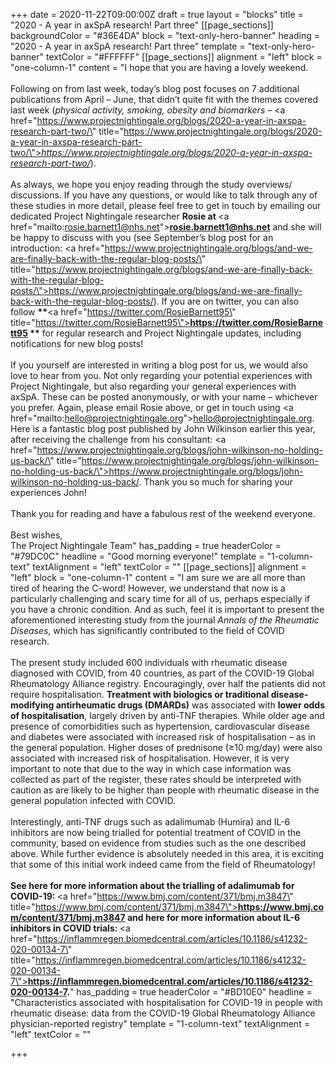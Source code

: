 +++
date = 2020-11-22T09:00:00Z
draft = true
layout = "blocks"
title = "2020 - A year in axSpA research! Part three"
[[page_sections]]
backgroundColor = "#36E4DA"
block = "text-only-hero-banner"
heading = "2020 - A year in axSpA research! Part three"
template = "text-only-hero-banner"
textColor = "#FFFFFF"
[[page_sections]]
alignment = "left"
block = "one-column-1"
content = "I hope that you are having a lovely weekend.<br><br>Following on from last week, today’s blog post focuses on 7 additional publications from April – June, that didn’t quite fit with the themes covered last week (<em>physical activity, smoking, obesity and biomarkers – </em><a href=\"https://www.projectnightingale.org/blogs/2020-a-year-in-axspa-research-part-two/\" title=\"https://www.projectnightingale.org/blogs/2020-a-year-in-axspa-research-part-two/\"><em>https://www.projectnightingale.org/blogs/2020-a-year-in-axspa-research-part-two/</em></a>).<br><br>As always, we hope you enjoy reading through the study overviews/ discussions. If you have any questions, or would like to talk through any of these studies in more detail, please feel free to get in touch by emailing our dedicated Project Nightingale researcher <strong>Rosie at </strong><a href=\"mailto:rosie.barnett1@nhs.net\"><strong>rosie.barnett1@nhs.net</strong></a> and she will be happy to discuss with you (see September’s blog post for an introduction: <a href=\"https://www.projectnightingale.org/blogs/and-we-are-finally-back-with-the-regular-blog-posts/\" title=\"https://www.projectnightingale.org/blogs/and-we-are-finally-back-with-the-regular-blog-posts/\">https://www.projectnightingale.org/blogs/and-we-are-finally-back-with-the-regular-blog-posts/</a>). If you are on twitter, you can also follow <strong>**</strong><a href=\"https://twitter.com/RosieBarnett95\" title=\"https://twitter.com/RosieBarnett95\"><strong>https://twitter.com/RosieBarnett95</strong></a><strong> **</strong> for regular research and Project Nightingale updates, including notifications for new blog posts!<br> <br> If you yourself are interested in writing a blog post for us, we would also love to hear from you. Not only regarding your potential experiences with Project Nightingale, but also regarding your general experiences with axSpA. These can be posted anonymously, or with your name – whichever you prefer. Again, please email Rosie above, or get in touch using <a href=\"mailto:hello@projectnightingale.org\">hello@projectnightingale.org</a>. Here is a fantastic blog post published by John Wilkinson earlier this year, after receiving the challenge from his consultant: <a href=\"https://www.projectnightingale.org/blogs/john-wilkinson-no-holding-us-back/\" title=\"https://www.projectnightingale.org/blogs/john-wilkinson-no-holding-us-back/\">https://www.projectnightingale.org/blogs/john-wilkinson-no-holding-us-back/</a>. Thank you so much for sharing your experiences John!<br> <br> Thank you for reading and have a fabulous rest of the weekend everyone.<br> <br> Best wishes,<br> The Project Nightingale Team"
has_padding = true
headerColor = "#79DC0C"
headline = "Good morning everyone!"
template = "1-column-text"
textAlignment = "left"
textColor = ""
[[page_sections]]
alignment = "left"
block = "one-column-1"
content = "I am sure we are all more than tired of hearing the C-word! However, we understand that now is a particularly challenging and scary time for all of us, perhaps especially if you have a chronic condition. And as such, feel it is important to present the aforementioned interesting study from the journal <em>Annals of the Rheumatic Diseases</em>, which has significantly contributed to the field of COVID research.<br><br>The present study included 600 individuals with rheumatic disease diagnosed with COVID, from 40 countries, as part of the COVID-19 Global Rheumatology Alliance registry. Encouragingly, over half the patients did not require hospitalisation. <strong>Treatment with biologics or traditional disease-modifying antirheumatic drugs (DMARDs)</strong> was associated with <strong>lower odds of hospitalisation</strong>, largely driven by anti-TNF therapies. While older age and presence of comorbidities such as hypertension, cardiovascular disease and diabetes were associated with increased risk of hospitalisation – as in the general population. Higher doses of prednisone (≥10 mg/day) were also associated with increased risk of hospitalisation. However, it is very important to note that due to the way in which case information was collected as part of the register, these rates should be interpreted with caution as are likely to be higher than people with rheumatic disease in the general population infected with COVID.<br><br>Interestingly, anti-TNF drugs such as adalimumab (Humira) and IL-6 inhibitors are now being trialled for potential treatment of COVID in the community, based on evidence from studies such as the one described above. While further evidence is absolutely needed in this area, it is exciting that some of this initial work indeed came from the field of Rheumatology!<br><br><strong>See here for more information about the trialling of adalimumab for COVID-19: </strong><a href=\"https://www.bmj.com/content/371/bmj.m3847\" title=\"https://www.bmj.com/content/371/bmj.m3847\"><strong>https://www.bmj.com/content/371/bmj.m3847</strong></a><strong> and here for more information about IL-6 inhibitors in COVID trials: </strong><a href=\"https://inflammregen.biomedcentral.com/articles/10.1186/s41232-020-00134-7\" title=\"https://inflammregen.biomedcentral.com/articles/10.1186/s41232-020-00134-7\"><strong>https://inflammregen.biomedcentral.com/articles/10.1186/s41232-020-00134-7</strong></a><strong>.</strong>"
has_padding = true
headerColor = "#BD10E0"
headline = "Characteristics associated with hospitalisation for COVID-19 in people with rheumatic disease: data from the COVID-19 Global Rheumatology Alliance physician-reported registry"
template = "1-column-text"
textAlignment = "left"
textColor = ""

+++

